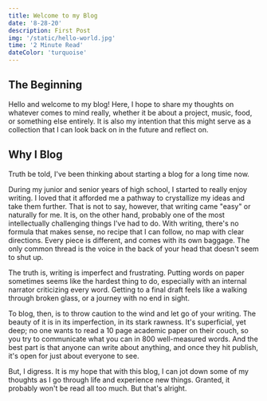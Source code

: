 ```yaml
---
title: Welcome to my Blog
date: '8-28-20'
description: First Post
img: '/static/hello-world.jpg'
time: '2 Minute Read'
dateColor: 'turquoise'
---
```


## The Beginning

Hello and welcome to my blog! Here, I hope to share my thoughts on whatever comes to mind really, whether it be about a project, music, food, or something else entirely. It is also my intention that this might serve as a collection that I can look back on in the future and reflect on.  


## Why I Blog

Truth be told, I've been thinking about starting a blog for a long time now.

During my junior and senior years of high school, I started to really enjoy writing. I loved that it afforded me a pathway to crystallize my ideas and take them further. That is not to say, however, that writing came "easy" or naturally for me. It is, on the other hand, probably one of the most intellectually challenging things I've had to do. With writing, there's no formula that makes sense, no recipe that I can follow, no map with clear directions. Every piece is different, and comes with its own baggage. The only common thread is the voice in the back of your head that doesn't seem to shut up. 

The truth is, writing is imperfect and frustrating. Putting words on paper sometimes seems like the hardest thing to do, especially with an internal narrator criticizing every word. Getting to a final draft feels like a walking through broken glass, or a journey with no end in sight.

To blog, then, is to throw caution to the wind and let go of your writing. The beauty of it is in its imperfection, in its stark rawness. It's superficial, yet deep; no one wants to read a 10 page academic paper on their couch, so you try to communicate what you can in 800 well-measured words. And the best part is that anyone can write about anything, and once they hit publish, it's open for just about everyone to see. 

But, I digress. It is my hope that with this blog, I can jot down some of my thoughts as I go through life and experience new things. Granted, it probably won't be read all too much. But that's alright. 
